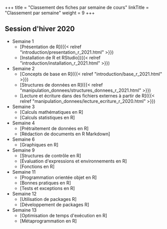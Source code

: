 +++
title = "Classement des fiches par semaine de cours"
linkTitle = "Classement par semaine"
weight = 9
+++

## Session d'hiver 2020

* Semaine 1
    * [Présentation de R]({{< relref "introduction/presentation_r_2021.html" >}})
    * [Installation de R et RStudio]({{< relref "introduction/installation_r_2021.html" >}})
* Semaine 2
    * [Concepts de base en R]({{< relref "introduction/base_r_2021.html" >}})
    * [Structures de données en R]({{< relref "manipulation_donnees/structures_donnees_r_2021.html" >}})
    * [Lecture et écriture dans des fichiers externes à partir de R]({{< relref "manipulation_donnees/lecture_ecriture_r_2020.html" >}})
* Semaine 3
    * [Calculs mathématiques en R]
    * [Calculs statistiques en R]
* Semaine 4
    * [Prétraitement de données en R]
    * [Rédaction de documents en R Markdown]
* Semaine 6
    * [Graphiques en R]
* Semaine 9
    * [Structures de contrôle en R]
    * [Évaluation d'expressions et environnements en R]
    * [Fonctions en R]
* Semaine 11
    * [Programmation orientée objet en R]
    * [Bonnes pratiques en R]
    * [Tests et exceptions en R]
* Semaine 12
    * [Utilisation de packages R]
    * [Développement de packages R]
* Semaine 13
    * [Optimisation de temps d'exécution en R]
    * [Métaprogrammation en R]

    
